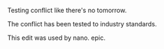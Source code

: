 Testing conflict like there's no tomorrow.

The conflict has been tested to industry standards.

This edit was used by nano. epic.

